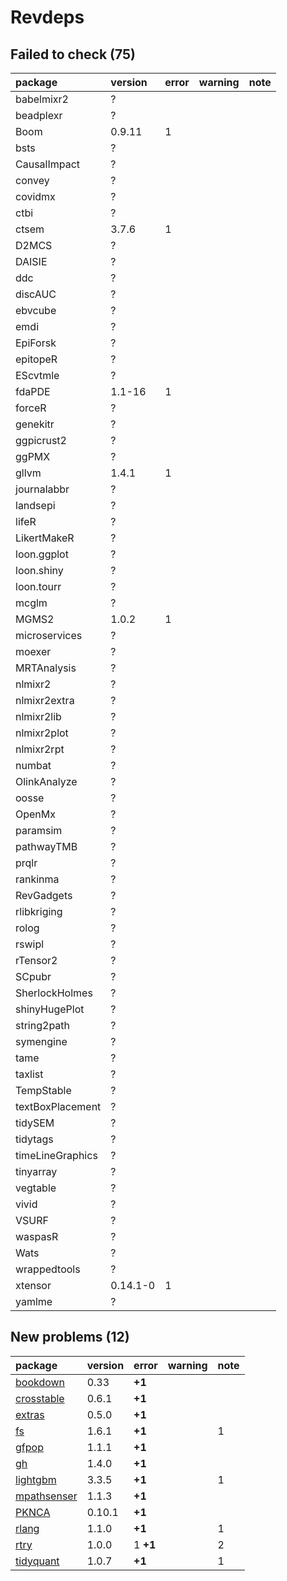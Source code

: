 # Revdeps

## Failed to check (75)

|package          |version  |error |warning |note |
|:----------------|:--------|:-----|:-------|:----|
|babelmixr2       |?        |      |        |     |
|beadplexr        |?        |      |        |     |
|Boom             |0.9.11   |1     |        |     |
|bsts             |?        |      |        |     |
|CausalImpact     |?        |      |        |     |
|convey           |?        |      |        |     |
|covidmx          |?        |      |        |     |
|ctbi             |?        |      |        |     |
|ctsem            |3.7.6    |1     |        |     |
|D2MCS            |?        |      |        |     |
|DAISIE           |?        |      |        |     |
|ddc              |?        |      |        |     |
|discAUC          |?        |      |        |     |
|ebvcube          |?        |      |        |     |
|emdi             |?        |      |        |     |
|EpiForsk         |?        |      |        |     |
|epitopeR         |?        |      |        |     |
|EScvtmle         |?        |      |        |     |
|fdaPDE           |1.1-16   |1     |        |     |
|forceR           |?        |      |        |     |
|genekitr         |?        |      |        |     |
|ggpicrust2       |?        |      |        |     |
|ggPMX            |?        |      |        |     |
|gllvm            |1.4.1    |1     |        |     |
|journalabbr      |?        |      |        |     |
|landsepi         |?        |      |        |     |
|lifeR            |?        |      |        |     |
|LikertMakeR      |?        |      |        |     |
|loon.ggplot      |?        |      |        |     |
|loon.shiny       |?        |      |        |     |
|loon.tourr       |?        |      |        |     |
|mcglm            |?        |      |        |     |
|MGMS2            |1.0.2    |1     |        |     |
|microservices    |?        |      |        |     |
|moexer           |?        |      |        |     |
|MRTAnalysis      |?        |      |        |     |
|nlmixr2          |?        |      |        |     |
|nlmixr2extra     |?        |      |        |     |
|nlmixr2lib       |?        |      |        |     |
|nlmixr2plot      |?        |      |        |     |
|nlmixr2rpt       |?        |      |        |     |
|numbat           |?        |      |        |     |
|OlinkAnalyze     |?        |      |        |     |
|oosse            |?        |      |        |     |
|OpenMx           |?        |      |        |     |
|paramsim         |?        |      |        |     |
|pathwayTMB       |?        |      |        |     |
|prqlr            |?        |      |        |     |
|rankinma         |?        |      |        |     |
|RevGadgets       |?        |      |        |     |
|rlibkriging      |?        |      |        |     |
|rolog            |?        |      |        |     |
|rswipl           |?        |      |        |     |
|rTensor2         |?        |      |        |     |
|SCpubr           |?        |      |        |     |
|SherlockHolmes   |?        |      |        |     |
|shinyHugePlot    |?        |      |        |     |
|string2path      |?        |      |        |     |
|symengine        |?        |      |        |     |
|tame             |?        |      |        |     |
|taxlist          |?        |      |        |     |
|TempStable       |?        |      |        |     |
|textBoxPlacement |?        |      |        |     |
|tidySEM          |?        |      |        |     |
|tidytags         |?        |      |        |     |
|timeLineGraphics |?        |      |        |     |
|tinyarray        |?        |      |        |     |
|vegtable         |?        |      |        |     |
|vivid            |?        |      |        |     |
|VSURF            |?        |      |        |     |
|waspasR          |?        |      |        |     |
|Wats             |?        |      |        |     |
|wrappedtools     |?        |      |        |     |
|xtensor          |0.14.1-0 |1     |        |     |
|yamlme           |?        |      |        |     |

## New problems (12)

|package     |version |error    |warning |note |
|:-----------|:-------|:--------|:-------|:----|
|[bookdown](problems.md#bookdown)|0.33    |__+1__   |        |     |
|[crosstable](problems.md#crosstable)|0.6.1   |__+1__   |        |     |
|[extras](problems.md#extras)|0.5.0   |__+1__   |        |     |
|[fs](problems.md#fs)|1.6.1   |__+1__   |        |1    |
|[gfpop](problems.md#gfpop)|1.1.1   |__+1__   |        |     |
|[gh](problems.md#gh)|1.4.0   |__+1__   |        |     |
|[lightgbm](problems.md#lightgbm)|3.3.5   |__+1__   |        |1    |
|[mpathsenser](problems.md#mpathsenser)|1.1.3   |__+1__   |        |     |
|[PKNCA](problems.md#pknca)|0.10.1  |__+1__   |        |     |
|[rlang](problems.md#rlang)|1.1.0   |__+1__   |        |1    |
|[rtry](problems.md#rtry)|1.0.0   |1 __+1__ |        |2    |
|[tidyquant](problems.md#tidyquant)|1.0.7   |__+1__   |        |1    |

